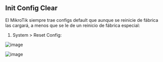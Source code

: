 
## Init Config Clear

El MikroTik siempre trae configs default que aunque se reinicie de fábrica las cargará, a menos que se le de un reinicio de fábrica especial:

1. System > Reset Config:

![image](https://github.com/Fz3r0/Fz3r0_-_MikroTik/assets/94720207/d958e184-ab50-42d6-89d1-a9de8c78ef87)

![image](https://github.com/Fz3r0/Fz3r0_-_MikroTik/assets/94720207/de04c3d9-83ea-4967-8d6c-fabf14c638b4)
